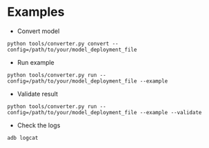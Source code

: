 Examples
=======

* Convert model

```
python tools/converter.py convert --config=/path/to/your/model_deployment_file
```

* Run example
```
python tools/converter.py run --config=/path/to/your/model_deployment_file --example
```

* Validate result
```
python tools/converter.py run --config=/path/to/your/model_deployment_file --example --validate
```

* Check the logs
```
adb logcat
```
